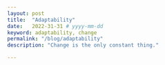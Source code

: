 ```yaml
---
layout: post
title:  "Adaptability"
date:   2022-31-31 # yyyy-mm-dd
keyword: adaptability, change
permalink: "/blog/adaptability"
description: "Change is the only constant thing."

---
```

